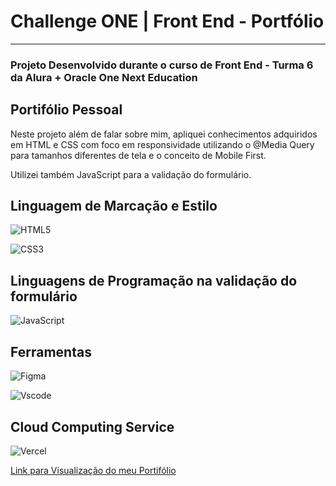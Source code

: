 # Challenge ONE | Front End - Portfólio
---
###  Projeto Desenvolvido durante o curso de Front End - Turma 6 da Alura + Oracle One Next Education 

## Portifólio Pessoal
Neste projeto além de falar sobre mim, apliquei conhecimentos adquiridos em HTML e CSS com foco em responsividade utilizando o @Media Query para tamanhos diferentes de tela e o conceito de Mobile First.

Utilizei também JavaScript para a validação do formulário.

## Linguagem de Marcação e Estilo
![HTML5](https://img.shields.io/badge/HTML5-E34F26?style=for-the-badge&logo=html5&logoColor=white)

![CSS3](https://img.shields.io/badge/CSS3-1572B6?style=for-the-badge&logo=css3&logoColor=white)

## Linguagens de Programação na validação do formulário
![JavaScript](https://img.shields.io/badge/JavaScript-F7DF1E?style=for-the-badge&logo=javascript&logoColor=black)

## Ferramentas
![Figma](https://img.shields.io/badge/Figma-696969?style=for-the-badge&logo=figma&logoColor=figma)

![Vscode](https://img.shields.io/badge/Vscode-007ACC?style=for-the-badge&logo=visual-studio-code&logoColor=white)

## Cloud Computing Service
![Vercel](https://img.shields.io/badge/vercel-%23000000.svg?style=for-the-badge&logo=vercel&logoColor=white)

[Link para Visualização do meu Portifólio](https://challenge-one-portifolio-seven.vercel.app/)

